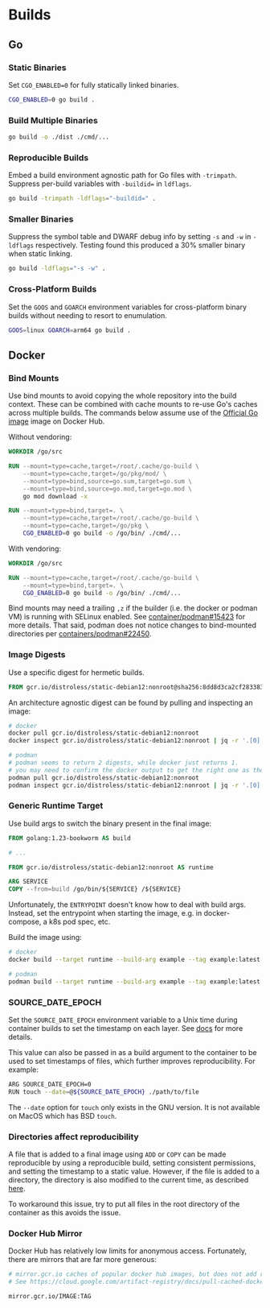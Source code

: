 # Builds

## Go

### Static Binaries

Set `CGO_ENABLED=0` for fully statically linked binaries.

```sh
CGO_ENABLED=0 go build .
```

### Build Multiple Binaries

```sh
go build -o ./dist ./cmd/...
```

### Reproducible Builds

Embed a build environment agnostic path for Go files with `-trimpath`. Suppress per-build variables with `-buildid=` in `ldflags`.

```sh
go build -trimpath -ldflags="-buildid=" .
```

### Smaller Binaries

Suppress the symbol table and DWARF debug info by setting `-s` and `-w` in `-ldflags` respectively. Testing found this produced a 30% smaller binary when static linking.

```sh
go build -ldflags="-s -w" .
```

### Cross-Platform Builds

Set the `GOOS` and `GOARCH` environment variables for cross-platform binary builds without needing to resort to enumulation.

```sh
GOOS=linux GOARCH=arm64 go build .
```

## Docker

### Bind Mounts

Use bind mounts to avoid copying the whole repository into the build context. These can be combined with cache mounts to re-use Go's caches across multiple builds. The commands below assume use of the [Official Go image](https://hub.docker.com/_/golang) image on Docker Hub.

Without vendoring:

```dockerfile
WORKDIR /go/src

RUN --mount=type=cache,target=/root/.cache/go-build \
    --mount=type=cache,target=/go/pkg/mod/ \
    --mount=type=bind,source=go.sum,target=go.sum \
    --mount=type=bind,source=go.mod,target=go.mod \
    go mod download -x

RUN --mount=type=bind,target=. \
    --mount=type=cache,target=/root/.cache/go-build \
    --mount=type=cache,target=/go/pkg \
    CGO_ENABLED=0 go build -o /go/bin/ ./cmd/...
```

With vendoring:

```dockerfile
WORKDIR /go/src

RUN --mount=type=cache,target=/root/.cache/go-build \
    --mount=type=bind,target=. \
    CGO_ENABLED=0 go build -o /go/bin/ ./cmd/...
```

Bind mounts may need a trailing `,z` if the builder (i.e. the docker or podman VM) is running with SELinux enabled. See [container/podman#15423] for more details. That said, podman does not notice changes to bind-mounted directories per [containers/podman#22450].

[container/podman#15423]: https://github.com/containers/podman/issues/15423
[containers/podman#22450]: https://github.com/containers/podman/issues/22450

### Image Digests

Use a specific digest for hermetic builds.

```dockerfile
FROM gcr.io/distroless/static-debian12:nonroot@sha256:8dd8d3ca2cf283383304fd45a5c9c74d5f2cd9da8d3b077d720e264880077c65 AS runtime
```

An architecture agnostic digest can be found by pulling and inspecting an image:

```sh
# docker
docker pull gcr.io/distroless/static-debian12:nonroot
docker inspect gcr.io/distroless/static-debian12:nonroot | jq -r '.[0].RepoDigests[0]' | cut -d@ -f2

# podman
# podman seems to return 2 digests, while docker just returns 1.
# you may need to confirm the docker output to get the right one as they're ordered alphabetically.
podman pull gcr.io/distroless/static-debian12:nonroot
podman inspect gcr.io/distroless/static-debian12:nonroot | jq -r '.[0].RepoDigests[]' | cut -d@ -f2
```

### Generic Runtime Target

Use build args to switch the binary present in the final image:

```dockerfile
FROM golang:1.23-bookworm AS build

# ...

FROM gcr.io/distroless/static-debian12:nonroot AS runtime

ARG SERVICE
COPY --from=build /go/bin/${SERVICE} /${SERVICE}
```

Unfortunately, the `ENTRYPOINT` doesn't know how to deal with build args. Instead, set the entrypoint when starting the image, e.g. in docker-compose, a k8s pod spec, etc.

Build the image using:

```sh
# docker
docker build --target runtime --build-arg example --tag example:latest .

# podman
podman build --target runtime --build-arg example --tag example:latest .
```

### SOURCE_DATE_EPOCH

Set the `SOURCE_DATE_EPOCH` environment variable to a Unix time during container builds to set the timestamp on each layer. See [docs](https://docs.docker.com/build/ci/github-actions/reproducible-builds/) for more details.

This value can also be passed in as a build argument to the container to be used to set timestamps of files, which further improves reproducibility. For example:

```sh
ARG SOURCE_DATE_EPOCH=0
RUN touch --date=@${SOURCE_DATE_EPOCH} ./path/to/file
```

The `--date` option for `touch` only exists in the GNU version. It is not available on MacOS which has BSD `touch`.

### Directories affect reproducibility

A file that is added to a final image using `ADD` or `COPY` can be made reproducible by using a reproducible build, setting consistent permissions, and setting the timestamp to a static value. However, if the file is added to a directory, the directory is also modified to the current time, as described [here](https://github.com/moby/moby/issues/47438).

To workaround this issue, try to put all files in the root directory of the container as this avoids the issue.

### Docker Hub Mirror

Docker Hub has relatively low limits for anonymous access. Fortunately, there are mirrors that are far more generous:

```dockerfile
# mirror.gcr.io caches of popular docker hub images, but does not add rate limiting.
# See https://cloud.google.com/artifact-registry/docs/pull-cached-dockerhub-images.

mirror.gcr.io/IMAGE:TAG
```
```
